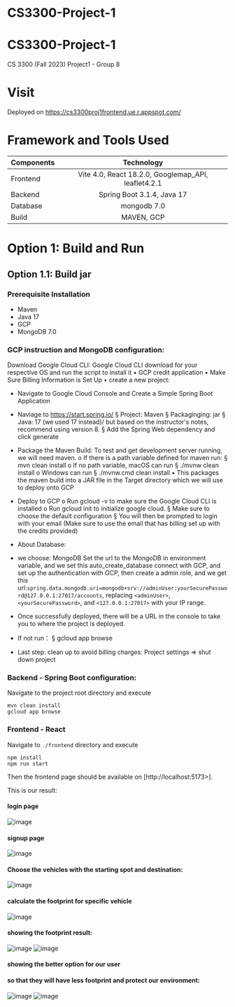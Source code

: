 # CS3300-Project-1

# CS3300-Project-1

CS 3300 (Fall 2023) Project1 - Group 8

# Visit
Deployed on https://cs3300proj1frontend.ue.r.appspot.com/

# Framework and Tools Used

| Components  |                     Technology                      | 
   | :---        |:---------------------------------------------------:|   
| Frontend  | Vite 4.0, React 18.2.0, Googlemap_API, leaflet4.2.1 | 
| Backend   |             Spring Boot 3.1.4, Java 17              |
| Database |                     mongodb 7.0                     |
| Build|                     MAVEN, GCP                      |


# Option 1: Build and Run
## Option 1.1: Build jar
### Prerequisite Installation
- Maven
- Java 17
- GCP
- MongoDB 7.0

### GCP instruction and MongoDB configuration:
Download Google Cloud CLI: Google Cloud CLI download for
your respective OS and run the script to install it
• GCP credit application
• Make Sure Billing Information is Set Up
• create a new project:
- Navigate to Google Cloud Console and Create a Simple Spring Boot Application

- Naviage to https://start.spring.io/
  § Project: Maven
  § Packaginging: jar
  § Java: 17 (we used 17 instead)/ but based on the instructor's notes, recommend using version 8.
  § Add the Spring Web dependency and click generate

- Package the Maven Build: To test and get development
  server running, we will need maven.
  o If there is a path variable defined for maven run:
  § mvn clean install
  o If no path variable, macOS can run
  § ./mvnw clean install
  o Windows can run
  § ./mvnw.cmd clean install
  • This packages the maven build into a JAR file in the Target
  directory which we will use to deploy onto GCP
- Deploy to GCP
  o Run gcloud -v to make sure the Google Cloud CLI is
  installed
  o Run gcloud init to initialize google cloud.
  § Make sure to choose the default configuration
  § You will then be prompted to login with your email
  (Make sure to use the email that has billing set up with the credits provided)

- About Database:
- we choose: MongoDB
  Set the url to the MongoDB in environment variable, and we set this auto_create_database connect with GCP, and set up the authentication with GCP, then create a
  admin role, and we get this url:`spring.data.mongodb.uri=mongodb+srv://adminUser:yourSecurePassword@127.0.0.1:27017/accounts`, replacing `<adminUser>`, `<yourSecurePassword>`, and `<127.0.0.1:27017>` with your IP range.

- Once successfully deployed, there will be a URL in the console to take you to where the project is deployed.
- If not run：
  § gcloud app browse
- Last step: clean up to avoid billing charges: Project settings => shut down project

### Backend - Spring Boot configuration:
Navigate to the project root directory and execute
```
mvn clean install
gcloud app browse
```

### Frontend - React
Navigate to `./frontend` directory and execute
```
npm install
npm run start

```
Then the frontend page should be available on [http://localhost:5173>].

This is our result:
#### login page
![image](https://github.gatech.edu/storage/user/54232/files/2fedaa31-ae04-4140-8c49-9175d8b3a9fc)
#### signup page
![image](https://github.gatech.edu/storage/user/54232/files/ffd5ed24-a95e-4fe5-8284-27fce389b3bd)
#### Choose the vehicles with the starting spot and destination:
![image](https://github.gatech.edu/storage/user/54232/files/a281f833-44cd-4400-a0a4-9d4615ea06d1)
#### calculate the footprint for specific vehicle
![image](https://github.gatech.edu/storage/user/54232/files/3aff861f-b031-41cb-84ac-c9c72b9ae109)
#### showing the footprint result:
![image](https://github.gatech.edu/storage/user/54232/files/ba47ba0e-747c-4179-9704-93ce6f81d21e)
![image](https://github.gatech.edu/storage/user/54232/files/ba47ba0e-747c-4179-9704-93ce6f81d21e)
#### showing the better option for our user
#### so that they will have less footprint and protect our environment:
![image](https://github.gatech.edu/storage/user/54232/files/e4e3b0dc-6c67-4a42-8836-d8e3cb0f2f7e)
![image](https://github.gatech.edu/storage/user/54232/files/1a95fd7c-046e-44a4-b77e-7bc70603c321)
